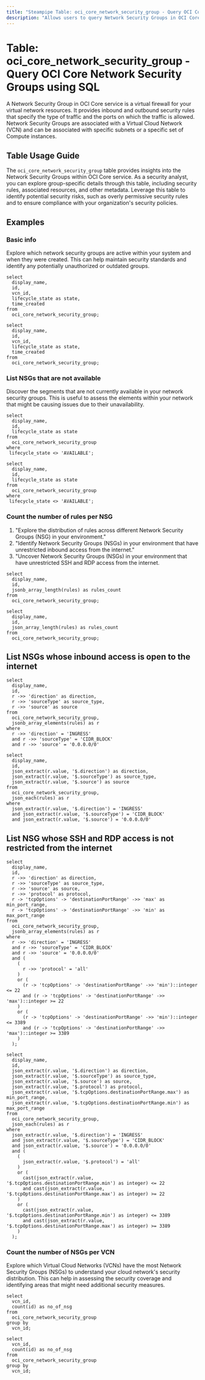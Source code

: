 ```yaml
---
title: "Steampipe Table: oci_core_network_security_group - Query OCI Core Network Security Groups using SQL"
description: "Allows users to query Network Security Groups in OCI Core service."
---
```


# Table: oci_core_network_security_group - Query OCI Core Network Security Groups using SQL

A Network Security Group in OCI Core service is a virtual firewall for your virtual network resources. It provides inbound and outbound security rules that specify the type of traffic and the ports on which the traffic is allowed. Network Security Groups are associated with a Virtual Cloud Network (VCN) and can be associated with specific subnets or a specific set of Compute instances.

## Table Usage Guide

The `oci_core_network_security_group` table provides insights into the Network Security Groups within OCI Core service. As a security analyst, you can explore group-specific details through this table, including security rules, associated resources, and other metadata. Leverage this table to identify potential security risks, such as overly permissive security rules and to ensure compliance with your organization's security policies.

## Examples

### Basic info
Explore which network security groups are active within your system and when they were created. This can help maintain security standards and identify any potentially unauthorized or outdated groups.

```sql+postgres
select
  display_name,
  id,
  vcn_id,
  lifecycle_state as state,
  time_created
from
  oci_core_network_security_group;
```

```sql+sqlite
select
  display_name,
  id,
  vcn_id,
  lifecycle_state as state,
  time_created
from
  oci_core_network_security_group;
```


### List NSGs that are not available
Discover the segments that are not currently available in your network security groups. This is useful to assess the elements within your network that might be causing issues due to their unavailability.

```sql+postgres
select
  display_name,
  id,
  lifecycle_state as state
from
  oci_core_network_security_group
where
 lifecycle_state <> 'AVAILABLE';
```

```sql+sqlite
select
  display_name,
  id,
  lifecycle_state as state
from
  oci_core_network_security_group
where
 lifecycle_state <> 'AVAILABLE';
```


### Count the number of rules per NSG
1. "Explore the distribution of rules across different Network Security Groups (NSG) in your environment."
2. "Identify Network Security Groups (NSGs) in your environment that have unrestricted inbound access from the internet."
3. "Uncover Network Security Groups (NSGs) in your environment that have unrestricted SSH and RDP access from the internet.

```sql+postgres
select
  display_name,
  id,
  jsonb_array_length(rules) as rules_count
from
  oci_core_network_security_group;
```

```sql+sqlite
select
  display_name,
  id,
  json_array_length(rules) as rules_count
from
  oci_core_network_security_group;
```


## List NSGs whose inbound access is open to the internet

```sql+postgres
select
  display_name,
  id,
  r ->> 'direction' as direction,
  r ->> 'sourceType' as source_type,
  r ->> 'source' as source
from
  oci_core_network_security_group,
  jsonb_array_elements(rules) as r
where
  r ->> 'direction' = 'INGRESS'
  and r ->> 'sourceType' = 'CIDR_BLOCK'
  and r ->> 'source' = '0.0.0.0/0'
```

```sql+sqlite
select
  display_name,
  id,
  json_extract(r.value, '$.direction') as direction,
  json_extract(r.value, '$.sourceType') as source_type,
  json_extract(r.value, '$.source') as source
from
  oci_core_network_security_group,
  json_each(rules) as r
where
  json_extract(r.value, '$.direction') = 'INGRESS'
  and json_extract(r.value, '$.sourceType') = 'CIDR_BLOCK'
  and json_extract(r.value, '$.source') = '0.0.0.0/0'
```


## List NSG whose SSH and RDP access is not restricted from the internet

```sql+postgres
select
  display_name,
  id,
  r ->> 'direction' as direction,
  r ->> 'sourceType' as source_type,
  r ->> 'source' as source,
  r ->> 'protocol' as protocol,
  r -> 'tcpOptions' -> 'destinationPortRange' ->> 'max' as min_port_range,
  r -> 'tcpOptions' -> 'destinationPortRange' ->> 'min' as max_port_range
from
  oci_core_network_security_group,
  jsonb_array_elements(rules) as r
where
  r ->> 'direction' = 'INGRESS'
  and r ->> 'sourceType' = 'CIDR_BLOCK'
  and r ->> 'source' = '0.0.0.0/0'
  and (
    (
      r ->> 'protocol' = 'all'
    )
    or (
      (r -> 'tcpOptions' -> 'destinationPortRange' ->> 'min')::integer <= 22
      and (r -> 'tcpOptions' -> 'destinationPortRange' ->> 'max')::integer >= 22
    )
    or (
      (r -> 'tcpOptions' -> 'destinationPortRange' ->> 'min')::integer <= 3389
      and (r -> 'tcpOptions' -> 'destinationPortRange' ->> 'max')::integer >= 3389
    )
  );
```

```sql+sqlite
select
  display_name,
  id,
  json_extract(r.value, '$.direction') as direction,
  json_extract(r.value, '$.sourceType') as source_type,
  json_extract(r.value, '$.source') as source,
  json_extract(r.value, '$.protocol') as protocol,
  json_extract(r.value, '$.tcpOptions.destinationPortRange.max') as min_port_range,
  json_extract(r.value, '$.tcpOptions.destinationPortRange.min') as max_port_range
from
  oci_core_network_security_group,
  json_each(rules) as r
where
  json_extract(r.value, '$.direction') = 'INGRESS'
  and json_extract(r.value, '$.sourceType') = 'CIDR_BLOCK'
  and json_extract(r.value, '$.source') = '0.0.0.0/0'
  and (
    (
      json_extract(r.value, '$.protocol') = 'all'
    )
    or (
      cast(json_extract(r.value, '$.tcpOptions.destinationPortRange.min') as integer) <= 22
      and cast(json_extract(r.value, '$.tcpOptions.destinationPortRange.max') as integer) >= 22
    )
    or (
      cast(json_extract(r.value, '$.tcpOptions.destinationPortRange.min') as integer) <= 3389
      and cast(json_extract(r.value, '$.tcpOptions.destinationPortRange.max') as integer) >= 3389
    )
  );
```


### Count the number of NSGs per VCN
Explore which Virtual Cloud Networks (VCNs) have the most Network Security Groups (NSGs) to understand your cloud network's security distribution. This can help in assessing the security coverage and identifying areas that might need additional security measures.

```sql+postgres
select
  vcn_id,
  count(id) as no_of_nsg
from
  oci_core_network_security_group
group by
  vcn_id;
```

```sql+sqlite
select
  vcn_id,
  count(id) as no_of_nsg
from
  oci_core_network_security_group
group by
  vcn_id;
```